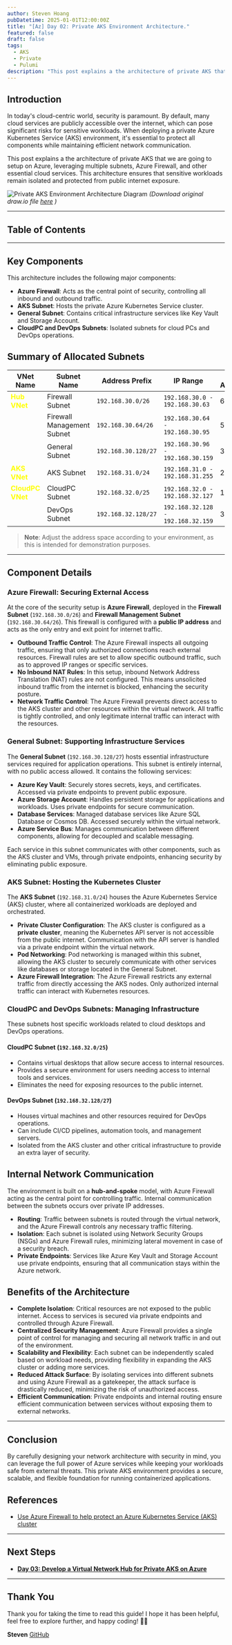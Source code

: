 ```yaml
---
author: Steven Hoang
pubDatetime: 2025-01-01T12:00:00Z
title: "[Az] Day 02: Private AKS Environment Architecture."
featured: false
draft: false
tags:
  - AKS
  - Private
  - Pulumi
description: "This post explains a the architecture of private AKS that we are going to setup on Azure, leveraging multiple subnets, Azure Firewall, and other essential cloud services. This architecture ensures that sensitive workloads remain isolated and protected from public internet exposure."
---
```


## Introduction

In today's cloud-centric world, security is paramount. By default, many cloud services are publicly accessible over the internet, which can pose significant risks for sensitive workloads. When deploying a private Azure Kubernetes Service (AKS) environment, it's essential to protect all components while maintaining efficient network communication.

This post explains a the architecture of private AKS that we are going to setup on Azure, leveraging multiple subnets, Azure Firewall, and other essential cloud services. This architecture ensures that sensitive workloads remain isolated and protected from public internet exposure.

![Private AKS Environment Architecture Diagram](/assets/az-02-pulumi-private-ask-env-architecture/private-aks.png)
_(Download original draw.io file <a href="/assets/az-02-pulumi-private-ask-env-architecture/private-aks.drawio" download>here</a> )_

---

## Table of Contents

---

## Key Components

This architecture includes the following major components:

- **Azure Firewall**: Acts as the central point of security, controlling all inbound and outbound traffic.
- **AKS Subnet**: Hosts the private Azure Kubernetes Service cluster.
- **General Subnet**: Contains critical infrastructure services like Key Vault and Storage Account.
- **CloudPC and DevOps Subnets**: Isolated subnets for cloud PCs and DevOps operations.

## Summary of Allocated Subnets

| VNet Name                                          | Subnet Name                | Address Prefix      | IP Range                          | Total Addresses | Usable Addresses |
| -------------------------------------------------- | -------------------------- | ------------------- | --------------------------------- | --------------- | ---------------- |
| <span style="color:yellow">**Hub VNet**</span>     | Firewall Subnet            | `192.168.30.0/26`   | `192.168.30.0 - 192.168.30.63`    | 64              | 59               |
|                                                    | Firewall Management Subnet | `192.168.30.64/26`  | `192.168.30.64 - 192.168.30.95`   | 54              | 59               |
|                                                    | General Subnet             | `192.168.30.128/27` | `192.168.30.96 - 192.168.30.159`  | 32              | 27               |
| <span style="color:yellow">**AKS VNet**</span>     | AKS Subnet                 | `192.168.31.0/24`   | `192.168.31.0 - 192.168.31.255`   | 256             | 251              |
| <span style="color:yellow">**CloudPC VNet**</span> | CloudPC Subnet             | `192.168.32.0/25`   | `192.168.32.0 - 192.168.32.127`   | 128             | 123              |
|                                                    | DevOps Subnet              | `192.168.32.128/27` | `192.168.32.128 - 192.168.32.159` | 32              | 27               |

> **Note**: Adjust the address space according to your environment, as this is intended for demonstration purposes.

---

## Component Details

### Azure Firewall: Securing External Access

At the core of the security setup is **Azure Firewall**, deployed in the **Firewall Subnet** (`192.168.30.0/26`) and **Firewall Management Subnet** (`192.168.30.64/26`).
This firewall is configured with a **public IP address** and acts as the only entry and exit point for internet traffic.

- **Outbound Traffic Control**: The Azure Firewall inspects all outgoing traffic, ensuring that only authorized connections reach external resources. Firewall rules are set to allow specific outbound traffic, such as to approved IP ranges or specific services.
- **No Inbound NAT Rules**: In this setup, inbound Network Address Translation (NAT) rules are not configured. This means unsolicited inbound traffic from the internet is blocked, enhancing the security posture.
- **Network Traffic Control**: The Azure Firewall prevents direct access to the AKS cluster and other resources within the virtual network. All traffic is tightly controlled, and only legitimate internal traffic can interact with the resources.

### General Subnet: Supporting Infrastructure Services

The **General Subnet** (`192.168.30.128/27`) hosts essential infrastructure services required for application operations. This subnet is entirely internal, with no public access allowed. It contains the following services:

- **Azure Key Vault**: Securely stores secrets, keys, and certificates. Accessed via private endpoints to prevent public exposure.
- **Azure Storage Account**: Handles persistent storage for applications and workloads. Uses private endpoints for secure communication.
- **Database Services**: Managed database services like Azure SQL Database or Cosmos DB. Accessed securely within the virtual network.
- **Azure Service Bus**: Manages communication between different components, allowing for decoupled and scalable messaging.

Each service in this subnet communicates with other components, such as the AKS cluster and VMs, through private endpoints, enhancing security by eliminating public exposure.

### AKS Subnet: Hosting the Kubernetes Cluster

The **AKS Subnet** (`192.168.31.0/24`) houses the Azure Kubernetes Service (AKS) cluster, where all containerized workloads are deployed and orchestrated.

- **Private Cluster Configuration**: The AKS cluster is configured as a **private cluster**, meaning the Kubernetes API server is not accessible from the public internet. Communication with the API server is handled via a private endpoint within the virtual network.
- **Pod Networking**: Pod networking is managed within this subnet, allowing the AKS cluster to securely communicate with other services like databases or storage located in the General Subnet.
- **Azure Firewall Integration**: The Azure Firewall restricts any external traffic from directly accessing the AKS nodes. Only authorized internal traffic can interact with Kubernetes resources.

### CloudPC and DevOps Subnets: Managing Infrastructure

These subnets host specific workloads related to cloud desktops and DevOps operations.

#### CloudPC Subnet (`192.168.32.0/25`)

- Contains virtual desktops that allow secure access to internal resources.
- Provides a secure environment for users needing access to internal tools and services.
- Eliminates the need for exposing resources to the public internet.

#### DevOps Subnet (`192.168.32.128/27`)

- Houses virtual machines and other resources required for DevOps operations.
- Can include CI/CD pipelines, automation tools, and management servers.
- Isolated from the AKS cluster and other critical infrastructure to provide an extra layer of security.

## Internal Network Communication

The environment is built on a **hub-and-spoke** model, with Azure Firewall acting as the central point for controlling traffic. Internal communication between the subnets occurs over private IP addresses.

- **Routing**: Traffic between subnets is routed through the virtual network, and the Azure Firewall controls any necessary traffic filtering.
- **Isolation**: Each subnet is isolated using Network Security Groups (NSGs) and Azure Firewall rules, minimizing lateral movement in case of a security breach.
- **Private Endpoints**: Services like Azure Key Vault and Storage Account use private endpoints, ensuring that all communication stays within the Azure network.

## Benefits of the Architecture

- **Complete Isolation**: Critical resources are not exposed to the public internet. Access to services is secured via private endpoints and controlled through Azure Firewall.
- **Centralized Security Management**: Azure Firewall provides a single point of control for managing and securing all network traffic in and out of the environment.
- **Scalability and Flexibility**: Each subnet can be independently scaled based on workload needs, providing flexibility in expanding the AKS cluster or adding more services.
- **Reduced Attack Surface**: By isolating services into different subnets and using Azure Firewall as a gatekeeper, the attack surface is drastically reduced, minimizing the risk of unauthorized access.
- **Efficient Communication**: Private endpoints and internal routing ensure efficient communication between services without exposing them to external networks.

---

## Conclusion

By carefully designing your network architecture with security in mind, you can leverage the full power of Azure services while keeping your workloads safe from external threats. This private AKS environment provides a secure, scalable, and flexible foundation for running containerized applications.

## References

- [Use Azure Firewall to help protect an Azure Kubernetes Service (AKS) cluster](https://learn.microsoft.com/en-us/azure/architecture/guide/aks/aks-firewall)

---

## Next Steps

- **[Day 03: Develop a Virtual Network Hub for Private AKS on Azure](/posts/az-03-pulumi-private-aks-hub-vnet-development)**

---

## Thank You

Thank you for taking the time to read this guide! I hope it has been helpful, feel free to explore further, and happy coding! 🌟✨

**Steven**
[GitHub](<[https://github.com/baoduy](https://github.com/baoduy)>)
